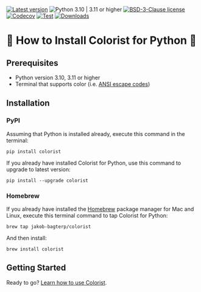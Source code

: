 [![Latest version](https://img.shields.io/static/v1?label=version&message=1.5.1&color=yellowgreen)](https://github.com/jakob-bagterp/colorist-for-python/releases/latest)
![Python 3.10 | 3.11 or higher](https://img.shields.io/static/v1?label=python&message=3.10%20|%203.11%2B&color=blueviolet)
[![BSD-3-Clause license](https://img.shields.io/static/v1?label=license&message=BSD-3-Clause&color=blue)](https://github.com/jakob-bagterp/colorist-for-python/blob/master/LICENSE.md)
[![Codecov](https://codecov.io/gh/jakob-bagterp/colorist-for-python/branch/master/graph/badge.svg?token=1E69VOP4ED)](https://codecov.io/gh/jakob-bagterp/colorist-for-python)
[![Test](https://github.com/jakob-bagterp/colorist-for-python/actions/workflows/test.yml/badge.svg)](https://github.com/jakob-bagterp/colorist-for-python/actions/workflows/test.yml)
[![Downloads](https://static.pepy.tech/badge/colorist)](https://pepy.tech/project/colorist)

# 🌈 How to Install Colorist for Python 🌈
## Prerequisites
* Python version 3.10, 3.11 or higher
* Terminal that supports color (i.e. [ANSI escape codes](https://en.wikipedia.org/wiki/ANSI_escape_code))

## Installation
### PyPI
Assuming that Python is installed already, execute this command in the terminal:

```shell
pip install colorist
```

If you already have installed Colorist for Python, use this command to upgrade to latest version:

```shell
pip install --upgrade colorist
```

### Homebrew
If you already have installed the [Homebrew](https://brew.sh) package manager for Mac and Linux, execute this terminal command to tap Colorist for Python:

```shell
brew tap jakob-bagterp/colorist
```

And then install:

```shell
brew install colorist
```

## Getting Started
Ready to go? [Learn how to use Colorist](https://github.com/jakob-bagterp/colorist-for-python/blob/master/README.md).
